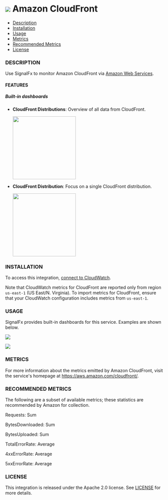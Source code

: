 # ![](./img/integration_awscloudfront.png) Amazon CloudFront

- [Description](#description)
- [Installation](#installation)
- [Usage](#usage)
- [Metrics](#metrics)
- [Recommended Metrics](#recommended-metrics)
- [License](#license)

### DESCRIPTION

Use SignalFx to monitor Amazon CloudFront via [Amazon Web Services](https://github.com/signalfx/integrations/tree/master/aws)[](sfx_link:aws).

#### FEATURES

##### Built-in dashboards

- **CloudFront Distributions**: Overview of all data from CloudFront.

  [<img src='./img/dashboard_cloudfront_distributions.png' width=200px>](./img/dashboard_cloudfront_distributions.png)
- **CloudFront Distribution**: Focus on a single CloudFront distribution.

  [<img src='./img/dashboard_cloudfront_distribution.png' width=200px>](./img/dashboard_cloudfront_distribution.png)

### INSTALLATION

To access this integration, [connect to CloudWatch](https://github.com/signalfx/integrations/tree/master/aws)[](sfx_link:aws). 

Note that CloudWatch metrics for CloudFront are reported only from region `us-east-1` (US East/N. Virginia). To import metrics for CloudFront, ensure that your CloudWatch configuration includes metrics from `us-east-1`.

### USAGE

SignalFx provides built-in dashboards for this service. Examples are shown below.

![](./img/dashboard_cloudfront_distributions.png)

![](./img/dashboard_cloudfront_distribution.png)

### METRICS

For more information about the metrics emitted by Amazon CloudFront, visit the service's homepage at <a target="_blank" href="https://aws.amazon.com/cloudfront/">https://aws.amazon.com/cloudfront/</a>.

### RECOMMENDED METRICS

The following are a subset of available metrics; these statistics are recommended by Amazon for collection.

Requests: Sum

BytesDownloaded: Sum

BytesUploaded: Sum

TotalErrorRate: Average

4xxErrorRate: Average

5xxErrorRate: Average


### LICENSE

This integration is released under the Apache 2.0 license. See [LICENSE](./LICENSE) for more details.

